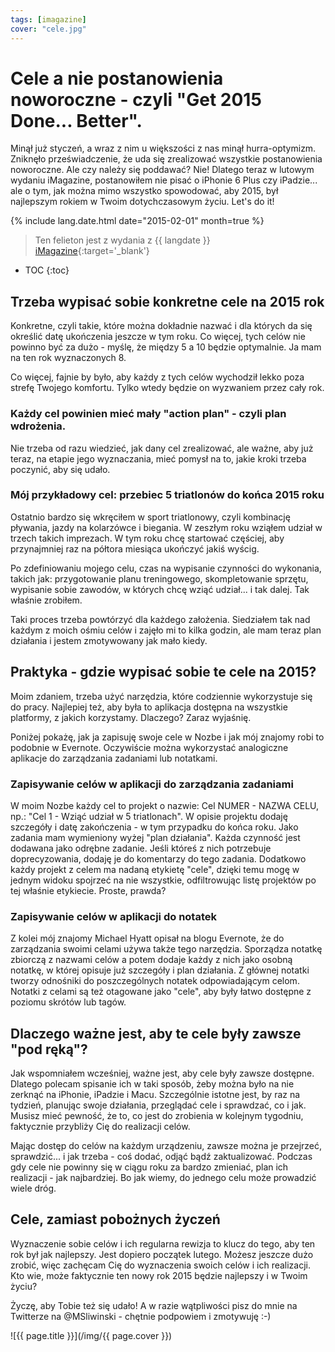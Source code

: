 ```yaml
---
tags: [imagazine]
cover: "cele.jpg"
---
```


# Cele a nie postanowienia noworoczne - czyli "Get 2015 Done... Better".

Minął już styczeń, a wraz z nim u większości z nas minął hurra-optymizm. Zniknęło przeświadczenie, że uda się zrealizować wszystkie postanowienia noworoczne. Ale czy należy się poddawać? Nie! Dlatego teraz w lutowym wydaniu iMagazine, postanowiłem nie pisać o iPhonie 6 Plus czy iPadzie... ale o tym, jak można mimo wszystko spowodować, aby 2015, był najlepszym rokiem w Twoim dotychczasowym życiu. Let's do it!

<!--More-->

{% include lang.date.html date="2015-02-01" month=true %}

> Ten felieton jest z wydania z {{ langdate }} [iMagazine](https://imagazine.pl){:target='_blank'}

* TOC
{:toc}

## Trzeba wypisać sobie konkretne cele na 2015 rok

Konkretne, czyli takie, które można dokładnie nazwać i dla których da się określić datę ukończenia jeszcze w tym roku. Co więcej, tych celów nie powinno być za dużo - myślę, że między 5 a 10 będzie optymalnie. Ja mam na ten rok wyznaczonych 8.

Co więcej, fajnie by było, aby każdy z tych celów wychodził lekko poza strefę Twojego komfortu. Tylko wtedy będzie on wyzwaniem przez cały rok.

### Każdy cel powinien mieć mały "action plan" - czyli plan wdrożenia.

Nie trzeba od razu wiedzieć, jak dany cel zrealizować, ale ważne, aby już teraz, na etapie jego wyznaczania, mieć pomysł na to, jakie kroki trzeba poczynić, aby się udało.

### Mój przykładowy cel: przebiec 5 triatlonów do końca 2015 roku

Ostatnio bardzo się wkręciłem w sport triatlonowy, czyli kombinację pływania, jazdy na kolarzówce i biegania. W zeszłym roku wziąłem udział w trzech takich imprezach. W tym roku chcę startować częściej, aby przynajmniej raz na półtora miesiąca ukończyć jakiś wyścig.

Po zdefiniowaniu mojego celu, czas na wypisanie czynności do wykonania, takich jak: przygotowanie planu treningowego, skompletowanie sprzętu, wypisanie sobie zawodów, w których chcę wziąć udział... i tak dalej. Tak właśnie zrobiłem.

Taki proces trzeba powtórzyć dla każdego założenia. Siedziałem tak nad każdym z moich ośmiu celów i zajęło mi to kilka godzin, ale mam teraz plan działania i jestem zmotywowany jak mało kiedy.

## Praktyka - gdzie wypisać sobie te cele na 2015?

Moim zdaniem, trzeba użyć narzędzia, które codziennie wykorzystuje się do pracy. Najlepiej też, aby była to aplikacja dostępna na wszystkie platformy, z jakich korzystamy. Dlaczego? Zaraz wyjaśnię.

Poniżej pokażę, jak ja zapisuję swoje cele w Nozbe i jak mój znajomy robi to podobnie w Evernote. Oczywiście można wykorzystać analogiczne aplikacje do zarządzania zadaniami lub notatkami.

### Zapisywanie celów w aplikacji do zarządzania zadaniami

W moim Nozbe każdy cel to projekt o nazwie: Cel NUMER - NAZWA CELU, np.: "Cel 1 - Wziąć udział w 5 triatlonach". W opisie projektu dodaję szczegóły i datę zakończenia - w tym przypadku do końca roku. Jako zadania mam wymieniony wyżej "plan działania". Każda czynność jest dodawana jako odrębne zadanie. Jeśli któreś z nich potrzebuje doprecyzowania, dodaję je do komentarzy do tego zadania. Dodatkowo każdy projekt z celem ma nadaną etykietę "cele", dzięki temu mogę w jednym widoku spojrzeć na nie wszystkie, odfiltrowując listę projektów po tej właśnie etykiecie. Proste, prawda?

### Zapisywanie celów w aplikacji do notatek

Z kolei mój znajomy Michael Hyatt opisał na blogu Evernote, że do zarządzania swoimi celami używa także tego narzędzia. Sporządza notatkę zbiorczą z nazwami celów a potem dodaje każdy z nich jako osobną notatkę, w której opisuje już szczegóły i plan działania. Z głównej notatki tworzy odnośniki do poszczególnych notatek odpowiadającym celom. Notatki z celami są też otagowane jako "cele", aby były łatwo dostępne z poziomu skrótów lub tagów.

## Dlaczego ważne jest, aby te cele były zawsze "pod ręką"?

Jak wspomniałem wcześniej, ważne jest, aby cele były zawsze dostępne. Dlatego polecam spisanie ich w taki sposób, żeby można było na nie zerknąć na iPhonie, iPadzie i Macu. Szczególnie istotne jest, by raz na tydzień, planując swoje działania, przeglądać cele i sprawdzać, co i jak. Musisz mieć pewność, że to, co jest do zrobienia w kolejnym tygodniu, faktycznie przybliży Cię do realizacji celów.

Mając dostęp do celów na każdym urządzeniu, zawsze można je przejrzeć, sprawdzić... i jak trzeba - coś dodać, odjąć bądź zaktualizować. Podczas gdy cele nie powinny się w ciągu roku za bardzo zmieniać, plan ich realizacji - jak najbardziej. Bo jak wiemy, do jednego celu może prowadzić wiele dróg.

## Cele, zamiast pobożnych życzeń

Wyznaczenie sobie celów i ich regularna rewizja to klucz do tego, aby ten rok był jak najlepszy. Jest dopiero początek lutego. Możesz jeszcze dużo zrobić, więc zachęcam Cię do wyznaczenia swoich celów i ich realizacji. Kto wie, może faktycznie ten nowy rok 2015 będzie najlepszy i w Twoim życiu?

Życzę, aby Tobie też się udało! A w razie wątpliwości pisz do mnie na Twitterze na @MSliwinski - chętnie podpowiem i zmotywuję :-)

![{{ page.title }}](/img/{{ page.cover }})

[n]: https://nozbe.com/pl/?a=mike
[np]: https://nozbe.com/pl/personal/?a=mike